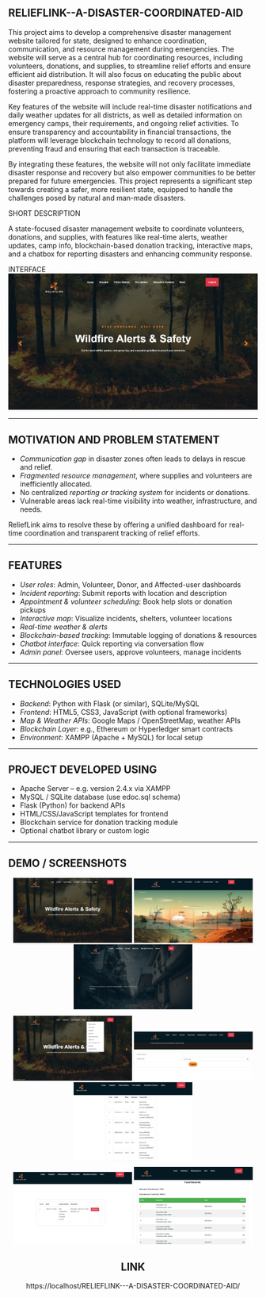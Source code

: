 ## RELIEFLINK--A-DISASTER-COORDINATED-AID

This project aims to develop a comprehensive disaster management website tailored for state, designed to enhance coordination, communication, and resource management during emergencies. The website will serve as a central hub for coordinating resources, including volunteers, donations, and supplies, to streamline relief efforts and ensure efficient aid distribution. It will also focus on educating the public about disaster preparedness, response strategies, and recovery processes, fostering a proactive approach to community resilience.

Key features of the website will include real-time disaster notifications and daily weather updates for all districts, as well as detailed information on emergency camps, their requirements, and ongoing relief activities. To ensure transparency and accountability in financial transactions, the platform will leverage blockchain technology to record all donations, preventing fraud and ensuring that each transaction is traceable.

By integrating these features, the website will not only facilitate immediate disaster response and recovery but also empower communities to be better prepared for future emergencies. This project represents a significant step towards creating a safer, more resilient state, equipped to handle the challenges posed by natural and man-made disasters.

SHORT DESCRIPTION

A state-focused disaster management website to coordinate volunteers, donations, and supplies, with features like real-time alerts, weather updates, camp info, blockchain-based donation tracking, interactive maps, and a chatbox for reporting disasters and enhancing community response.

INTERFACE
![Image Alt](https://github.com/AMALJITH71/RELIEFLINK---A-DISASTER-COORDINATED-AID/blob/4e8b51cce30f6a7ee622920ae89bdb979f12a76a/Screenshot%202025-03-24%20220359.png)

---

## MOTIVATION AND PROBLEM STATEMENT

- *Communication gap* in disaster zones often leads to delays in rescue and relief.  
- *Fragmented resource management*, where supplies and volunteers are inefficiently allocated.  
- No centralized *reporting or tracking system* for incidents or donations.  
- Vulnerable areas lack real-time visibility into weather, infrastructure, and needs.  

ReliefLink aims to resolve these by offering a unified dashboard for real-time coordination and transparent tracking of relief efforts.

---

## FEATURES

- *User roles*: Admin, Volunteer, Donor, and Affected-user dashboards  
- *Incident reporting*: Submit reports with location and description  
- *Appointment & volunteer scheduling*: Book help slots or donation pickups  
- *Interactive map*: Visualize incidents, shelters, volunteer locations  
- *Real-time weather & alerts*  
- *Blockchain-based tracking*: Immutable logging of donations & resources  
- *Chatbot interface*: Quick reporting via conversation flow  
- *Admin panel*: Oversee users, approve volunteers, manage incidents

---

## TECHNOLOGIES USED

- *Backend*: Python with Flask (or similar), SQLite/MySQL  
- *Frontend*: HTML5, CSS3, JavaScript (with optional frameworks)  
- *Map & Weather APIs*: Google Maps / OpenStreetMap, weather APIs  
- *Blockchain Layer*: e.g., Ethereum or Hyperledger smart contracts  
- *Environment*: XAMPP (Apache + MySQL) for local setup

---

##  PROJECT DEVELOPED USING

- Apache Server – e.g. version 2.4.x via XAMPP  
- MySQL / SQLite database (use edoc.sql schema)  
- Flask (Python) for backend APIs  
- HTML/CSS/JavaScript templates for frontend  
- Blockchain service for donation tracking module  
- Optional chatbot library or custom logic

---
## DEMO / SCREENSHOTS

<div align="center">
  <img src="https://raw.githubusercontent.com/AMALJITH71/RELIEFLINK---A-DISASTER-COORDINATED-AID/b3137f7eb552a1d0255876e763aa399ac382a5ba/Screenshot%202025-03-24%20220359.png" width="240" alt="Screenshot 1" />
  <img src="https://raw.githubusercontent.com/AMALJITH71/RELIEFLINK---A-DISASTER-COORDINATED-AID/b3137f7eb552a1d0255876e763aa399ac382a5ba/Screenshot%202025-03-24%20220421.png" width="240" alt="Screenshot 2" />
  <img src="https://raw.githubusercontent.com/AMALJITH71/RELIEFLINK---A-DISASTER-COORDINATED-AID/b3137f7eb552a1d0255876e763aa399ac382a5ba/Screenshot%202025-03-24%20220525.png" width="240" alt="Screenshot 3" />
</div>

<div align="center" style="margin-top: 10px;">
  <img src="https://raw.githubusercontent.com/AMALJITH71/RELIEFLINK---A-DISASTER-COORDINATED-AID/b3137f7eb552a1d0255876e763aa399ac382a5ba/Screenshot%202025-03-24%20220738.png" width="240" alt="Screenshot 4" />
  <img src="https://raw.githubusercontent.com/AMALJITH71/RELIEFLINK---A-DISASTER-COORDINATED-AID/b3137f7eb552a1d0255876e763aa399ac382a5ba/Screenshot%202025-03-27%20164815.png" width="240" alt="Screenshot 5" />
  <img src="https://raw.githubusercontent.com/AMALJITH71/RELIEFLINK---A-DISASTER-COORDINATED-AID/b3137f7eb552a1d0255876e763aa399ac382a5ba/Screenshot%202025-03-27%20164642.png" width="240" alt="Screenshot 6" />
</div>

<div align="center" style="margin-top: 10px;">
  <img src="https://raw.githubusercontent.com/AMALJITH71/RELIEFLINK---A-DISASTER-COORDINATED-AID/b3137f7eb552a1d0255876e763aa399ac382a5ba/Screenshot%202025-03-27%20164618.png" width="240" alt="Screenshot 7" />
  <img src="https://raw.githubusercontent.com/AMALJITH71/RELIEFLINK---A-DISASTER-COORDINATED-AID/b3137f7eb552a1d0255876e763aa399ac382a5ba/Screenshot%202025-03-27%20155130.png" width="240" alt="Screenshot 8" />
  
  ## LINK
  https://localhost/RELIEFLINK---A-DISASTER-COORDINATED-AID/
  
